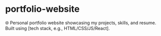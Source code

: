 # portfolio-website
🌐 Personal portfolio website showcasing my projects, skills, and resume. Built using [tech stack, e.g., HTML/CSS/JS/React].
